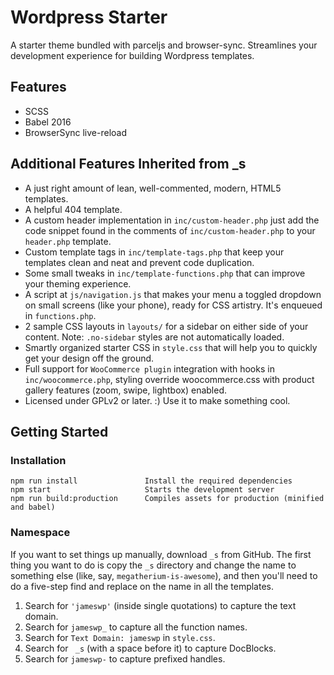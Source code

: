 # Wordpress Starter

A starter theme bundled with parceljs and browser-sync. Streamlines your development experience for building Wordpress templates.

## Features

- SCSS
- Babel 2016
- BrowserSync live-reload

## Additional Features Inherited from \_s

- A just right amount of lean, well-commented, modern, HTML5 templates.
- A helpful 404 template.
- A custom header implementation in `inc/custom-header.php` just add the code snippet found in the comments of `inc/custom-header.php` to your `header.php` template.
- Custom template tags in `inc/template-tags.php` that keep your templates clean and neat and prevent code duplication.
- Some small tweaks in `inc/template-functions.php` that can improve your theming experience.
- A script at `js/navigation.js` that makes your menu a toggled dropdown on small screens (like your phone), ready for CSS artistry. It's enqueued in `functions.php`.
- 2 sample CSS layouts in `layouts/` for a sidebar on either side of your content.
  Note: `.no-sidebar` styles are not automatically loaded.
- Smartly organized starter CSS in `style.css` that will help you to quickly get your design off the ground.
- Full support for `WooCommerce plugin` integration with hooks in `inc/woocommerce.php`, styling override woocommerce.css with product gallery features (zoom, swipe, lightbox) enabled.
- Licensed under GPLv2 or later. :) Use it to make something cool.

## Getting Started

### Installation

```
npm run install               Install the required dependencies
npm start                     Starts the development server
npm run build:production      Compiles assets for production (minified and babel)
```

### Namespace

If you want to set things up manually, download `_s` from GitHub. The first thing you want to do is copy the `_s` directory and change the name to something else (like, say, `megatherium-is-awesome`), and then you'll need to do a five-step find and replace on the name in all the templates.

1. Search for `'jameswp'` (inside single quotations) to capture the text domain.
2. Search for `jameswp_` to capture all the function names.
3. Search for `Text Domain: jameswp` in `style.css`.
4. Search for <code>&nbsp;\_s</code> (with a space before it) to capture DocBlocks.
5. Search for `jameswp-` to capture prefixed handles.
